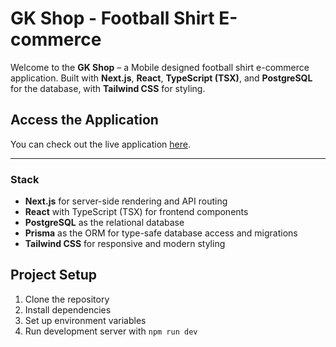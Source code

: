 # GK Shop - Football Shirt E-commerce

Welcome to the **GK Shop** – a Mobile designed football shirt e-commerce application. Built with **Next.js**, **React**, **TypeScript (TSX)**, and **PostgreSQL** for the database, with **Tailwind CSS** for styling.

## Access the Application

You can check out the live application [here](https://gstore-nine.vercel.app).

---

### Stack

- **Next.js** for server-side rendering and API routing
- **React** with TypeScript (TSX) for frontend components
- **PostgreSQL** as the relational database
- **Prisma** as the ORM for type-safe database access and migrations
- **Tailwind CSS** for responsive and modern styling

## Project Setup

1. Clone the repository
2. Install dependencies
3. Set up environment variables
4. Run development server with `npm run dev`
